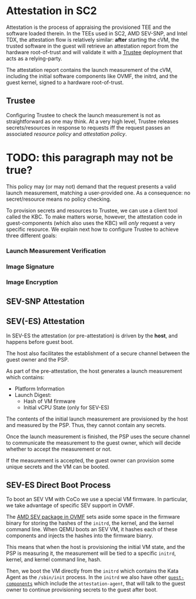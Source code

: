 # Attestation in SC2

Attestation is the process of appraising the provisioned TEE and the software
loaded therein. In the TEEs used in SC2, AMD SEV-SNP, and Intel TDX, the
attestation flow is relatively similar: __after__ starting the cVM, the trusted
software in the guest will retrieve an attestation report from the hardware
root-of-trust and will validate it with a [Trustee](
https://github.com/confidential-containers/trustee) deployment that acts as a
relying-party.

The attestation report contains the launch measurement of the cVM, including
the initial software components like OVMF, the initrd, and the guest kernel,
signed to a hardware root-of-trust.

## Trustee

Configuring Trustee to check the launch measurement is not as straightforward
as one may think. At a very high level, Trustee releases secrets/resources
in response to requests iff the request passes an associated _resource policy_
and _attestation policy_.

# TODO: this paragraph may not be true?
This policy may (or may not) demand that the request presents a valid launch
measurement, matching a user-provided one. As a consequence: no secret/resource
means no policy checking.

To provision secrets and resources to Trustee, we can use a client tool called
the KBC. To make matters worse, however, the attestation code in guest-components
(which also uses the KBC) will _only_ request a very specific resource. We
explain next how to configure Trustee to achieve three different goals:

### Launch Measurement Verification

### Image Signature

### Image Encryption

## SEV-SNP Attestation

## SEV(-ES) Attestation

In SEV-ES the attestation (or pre-attestation) is driven by the **host**, and
happens before guest boot.

The host also facilitates the establishment of a secure channel between the
guest owner and the PSP.

As part of the pre-attestation, the host generates a launch measurement which
contains:
- Platform Information
- Launch Digest:
  - Hash of VM firmware
  - Initial vCPU State (only for SEV-ES)

The contents of the initial launch measurement are provisioned by the host and
measured by the PSP. Thus, they cannot contain any secrets.

Once the launch measurement is finished, the PSP uses the secure channel to
communicate the measurement to the guest owner, which will decide whether to
accept the measurement or not.

If the measurement is accepted, the guest owner can provision some unique
secrets and the VM can be booted.

## SEV-ES Direct Boot Process

To boot an SEV VM with CoCo we use a special VM firmware. In particular, we
take advantage of specific SEV support in OVMF.

The [AMD SEV package in OVMF](https://github.com/tianocore/edk2/blob/master/OvmfPkg/AmdSev/AmdSevX64.dsc)
sets aside some space in the firmware binary for storing the hashes of the
`initrd`, the kernel, and the kernel command line. When QEMU boots an SEV VM,
it hashes each of these components and injects the hashes into the firmware
bianry.

This means that when the host is provisioning the initial VM state, and the
PSP is measuring it, the measurement will be tied to a specific `initrd`,
kernel, and kernel command line, hash.

Then, we boot the VM directly from the `initrd` which contains the Kata Agent
as the `/sbin/init` process. In the `initrd` we also have other
[`guest-components`](https://github.com/confidential-containers/guest-components)
which include the `attestation-agent`, that will talk to the guest owner
to continue provisioning secrets to the guest after boot.
